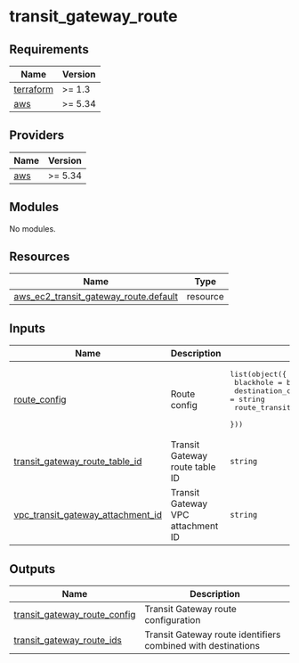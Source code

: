 # transit_gateway_route

<!-- BEGINNING OF PRE-COMMIT-OPENTOFU DOCS HOOK -->
## Requirements

| Name | Version |
|------|---------|
| <a name="requirement_terraform"></a> [terraform](#requirement\_terraform) | >= 1.3 |
| <a name="requirement_aws"></a> [aws](#requirement\_aws) | >= 5.34 |

## Providers

| Name | Version |
|------|---------|
| <a name="provider_aws"></a> [aws](#provider\_aws) | >= 5.34 |

## Modules

No modules.

## Resources

| Name | Type |
|------|------|
| [aws_ec2_transit_gateway_route.default](https://registry.terraform.io/providers/hashicorp/aws/latest/docs/resources/ec2_transit_gateway_route) | resource |

## Inputs

| Name | Description | Type | Default | Required |
|------|-------------|------|---------|:--------:|
| <a name="input_route_config"></a> [route\_config](#input\_route\_config) | Route config | <pre>list(object({<br/>    blackhole                           = bool<br/>    destination_cidr_block              = string<br/>    route_transit_gateway_attachment_id = string<br/>  }))</pre> | n/a | yes |
| <a name="input_transit_gateway_route_table_id"></a> [transit\_gateway\_route\_table\_id](#input\_transit\_gateway\_route\_table\_id) | Transit Gateway route table ID | `string` | n/a | yes |
| <a name="input_vpc_transit_gateway_attachment_id"></a> [vpc\_transit\_gateway\_attachment\_id](#input\_vpc\_transit\_gateway\_attachment\_id) | Transit Gateway VPC attachment ID | `string` | `""` | no |

## Outputs

| Name | Description |
|------|-------------|
| <a name="output_transit_gateway_route_config"></a> [transit\_gateway\_route\_config](#output\_transit\_gateway\_route\_config) | Transit Gateway route configuration |
| <a name="output_transit_gateway_route_ids"></a> [transit\_gateway\_route\_ids](#output\_transit\_gateway\_route\_ids) | Transit Gateway route identifiers combined with destinations |
<!-- END OF PRE-COMMIT-OPENTOFU DOCS HOOK -->
